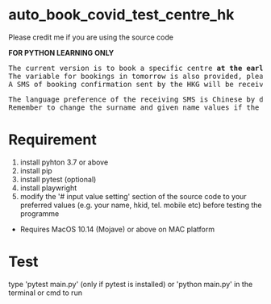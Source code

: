 # auto_book_covid_test_centre_hk

Please credit me if you are using the source code

<b>FOR PYTHON LEARNING ONLY</b>
<pre>The current version is to book a specific centre <b>at the earliest possible timeslot today</b> by default. 
The variable for bookings in tomorrow is also provided, please change the source code before running the programme.
A SMS of booking confirmation sent by the HKG will be received if booking successfully.</pre>

<pre>The language preference of the receiving SMS is Chinese by default, it can be changed to English in the source code.
Remember to change the surname and given name values if the language preference is changed, otherwise you may not get your full name correctly.</pre>

# Requirement
1. install pyhton 3.7 or above
2. install pip
3. install pytest (optional)
4. install playwright
5. modify the '# input value setting' section of the source code to your preferred values (e.g. your name, hkid, tel. mobile etc) before testing the programme

* Requires MacOS 10.14 (Mojave) or above on MAC platform 

# Test
type 'pytest main.py' (only if pytest is installed) or 'python main.py' in the terminal or cmd to run

